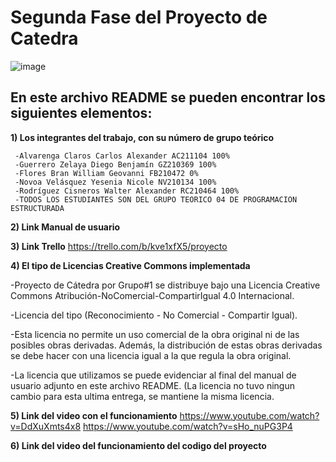 # Segunda Fase del Proyecto de Catedra

![image](https://user-images.githubusercontent.com/79995182/115089981-d773aa80-9ed0-11eb-9057-cbb1d840ff46.png)

 ## En este archivo README se pueden encontrar los siguientes elementos:
 
**1) Los integrantes del trabajo, con su número de grupo teórico**

     -Alvarenga Claros Carlos Alexander AC211104 100%
     -Guerrero Zelaya Diego Benjamín GZ210369 100%
     -Flores Bran William Geovanni FB210472 0%
     -Novoa Velásquez Yesenia Nicole NV210134 100%
     -Rodríguez Cisneros Walter Alexander RC210464 100%
     -TODOS LOS ESTUDIANTES SON DEL GRUPO TEORICO 04 DE PROGRAMACION ESTRUCTURADA


**2) Link Manual de usuario**
    



**3) Link Trello**
    https://trello.com/b/kve1xfX5/proyecto
   

  

**4) El tipo de Licencias Creative Commons implementada**

   -Proyecto de Cátedra por Grupo#1 se distribuye bajo una Licencia Creative Commons Atribución-NoComercial-CompartirIgual 4.0 Internacional.
   
   -Licencia del tipo (Reconocimiento - No Comercial - Compartir Igual).
   
   -Esta licencia no permite un uso comercial de la obra original ni de las posibles obras derivadas. Además, la distribución de estas obras derivadas se debe hacer con una         licencia igual a la que regula la obra original.
   
   -La licencia que utilizamos se puede evidenciar al final del manual de usuario adjunto en este archivo README. (La licencia no tuvo ningun cambio para esta ultima entrega, se mantiene la misma licencia.
 

**5) Link del video con el funcionamiento**
     https://www.youtube.com/watch?v=DdXuXmts4x8
     https://www.youtube.com/watch?v=sHo_nuPG3P4
     
**6) Link del video del funcionamiento del codigo del proyecto**

     
 
